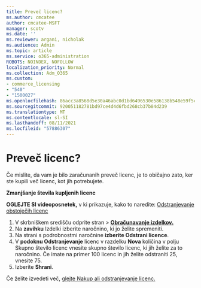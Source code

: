 ```yaml
---
title: Preveč licenc?
ms.author: cmcatee
author: cmcatee-MSFT
manager: scotv
ms.date: ''
ms.reviewer: argani, nicholak
ms.audience: Admin
ms.topic: article
ms.service: o365-administration
ROBOTS: NOINDEX, NOFOLLOW
localization_priority: Normal
ms.collection: Adm_O365
ms.custom:
- commerce_licensing
- "540"
- "1500027"
ms.openlocfilehash: 86acc3a8568d5e30a46abc0d1bd6496530e586138b548e59f5c212bc0006c783
ms.sourcegitcommit: 920051182781bd97ce4d4d6fbd268cb37b84d239
ms.translationtype: MT
ms.contentlocale: sl-SI
ms.lasthandoff: 08/11/2021
ms.locfileid: "57886307"
---
```

# <a name="too-many-licenses"></a>Preveč licenc?

Če mislite, da vam je bilo zaračunanih preveč licenc, je to običajno zato, ker ste kupili več licenc, kot jih potrebujete.
  
**Zmanjšanje števila kupljenih licenc**

**OGLEJTE SI videoposnetek,** v ki prikazuje, kako to naredite: [Odstranjevanje obstoječih licenc](https://go.microsoft.com/fwlink/p/?linkid=2154938)
  
1. V skrbniškem središču  odprite stran \> **[Obračunavanje izdelkov.](https://go.microsoft.com/fwlink/p/?linkid=842054)**
2. Na **zavihku** Izdelki izberite naročnino, ki jo želite spremeniti.
3. Na strani s podrobnostmi naročnine **izberite Odstrani licence**.
4. V **podoknu Odstranjevanje** licenc v razdelku  **Nova** količina v polju Skupno število licenc vnesite skupno število licenc, ki jih želite za to naročnino. Če imate na primer 100 licenc in jih želite odstraniti 25, vnesite 75.
5. Izberite **Shrani**.

Če želite izvedeti več, [glejte Nakup ali odstranjevanje licenc.](https://docs.microsoft.com/microsoft-365/commerce/licenses/buy-licenses)